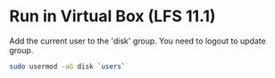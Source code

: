 # Run in Virtual Box (LFS 11.1)
Add the current user to the 'disk' group. You need to logout to update group.
``` bash
sudo usermod -aG disk `users`
```
